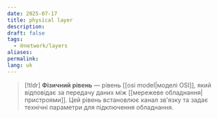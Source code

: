```yaml
---
date: 2025-07-17
title: physical layer
description: 
draft: false
tags:
  - 🌐network/layers
aliases: 
permalink: 
lang: uk
---
```


> [!tldr]
> **Фізичний рівень** — рівень [[osi model|моделі OSI]], який відповідає за передачу даних між [[мережеве обладнання|пристроями]]. Цей рівень встановлює канал зв'язку та задає технічні параметри для підключення обладнання.
